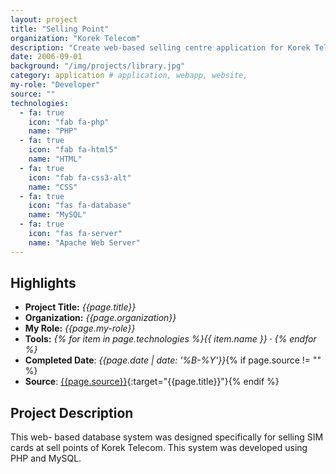 ```yaml
---
layout: project
title: "Selling Point"
organization: "Korek Telecom"
description: "Create web-based selling centre application for Korek Telecom."
date: 2006-09-01
background: "/img/projects/library.jpg"
category: application # application, webapp, website,
my-role: "Developer"
source: ""
technologies:
  - fa: true
    icon: "fab fa-php"
    name: "PHP"
  - fa: true
    icon: "fab fa-html5"
    name: "HTML"
  - fa: true
    icon: "fab fa-css3-alt"
    name: "CSS"
  - fa: true
    icon: "fas fa-database"
    name: "MySQL"
  - fa: true
    icon: "fas fa-server"
    name: "Apache Web Server"
---
```


## Highlights

- **Project Title:** _{{page.title}}_
- **Organization:** _{{page.organization}}_
- **My Role:** _{{page.my-role}}_
- **Tools:** _{% for item in page.technologies %}{{ item.name }}&nbsp;&middot;&nbsp;{% endfor %}_
- **Completed Date**: _{{page.date  | date: '%B-%Y'}}_{% if page.source != "" %}
- **Source**: [{{page.source}}]({{page.source}}){:target="{{page.title}}"}{% endif %}

## Project Description

This web- based database system was designed specifically for selling SIM cards at sell points of Korek Telecom. This system was developed using PHP and MySQL.
